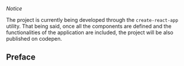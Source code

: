 _Notice_

The project is currently being developed through the `create-react-app` utility. That being said, once all the components are defined and the functionalities of the application are included, the project will be also published on codepen.

<!-- Link to the working pen right [here]() -->

## Preface

<!-- TODO introduce project -->
